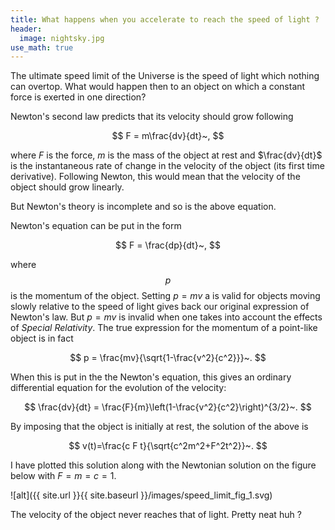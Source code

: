 ```yaml
---
title: What happens when you accelerate to reach the speed of light ?
header:
  image: nightsky.jpg
use_math: true
---
```


The ultimate speed limit of the Universe is the speed of light which nothing can overtop. What would happen then to an object on which a constant force is exerted in one direction?

Newton's second law predicts that its velocity should grow following

$$
 F = m\frac{dv}{dt}~,
$$

where $F$ is the force, $m$ is the mass of the object at rest and $\frac{dv}{dt}$ is the instantaneous rate of change in the velocity of the object (its first time derivative). Following Newton, this would mean that the velocity of the object should grow linearly.

But Newton's theory is incomplete and so is the above equation.

Newton's equation can be put in the form

$$
 F = \frac{dp}{dt}~,
$$

where $$p$$ is the momentum of the object. Setting $p=mv$ a is valid for objects moving slowly relative to the speed of light gives back our original expression of Newton's law. But $p=mv$ is invalid when one takes into account the effects of *Special Relativity*. The true expression for the momentum of a point-like object is in fact

$$
 p = \frac{mv}{\sqrt{1-\frac{v^2}{c^2}}}~.
$$

When this is put in the the Newton's equation, this gives an ordinary differential equation for the evolution of the velocity:

$$
 \frac{dv}{dt} = \frac{F}{m}\left(1-\frac{v^2}{c^2}\right)^{3/2}~.
$$

By imposing that the object is initially at rest, the solution of the above is

$$
 v(t)=\frac{c F t}{\sqrt{c^2m^2+F^2t^2}}~.
$$

I have plotted this solution along with the Newtonian solution on the figure below with $F=m=c=1$.

![alt]({{ site.url }}{{ site.baseurl }}/images/speed_limit_fig_1.svg)

The velocity of the object never reaches that of light. Pretty neat huh ?

